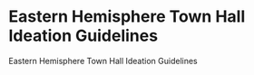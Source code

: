 # Eastern Hemisphere Town Hall Ideation Guidelines

Eastern Hemisphere Town Hall Ideation Guidelines

